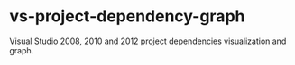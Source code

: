 vs-project-dependency-graph
===========================

Visual Studio 2008, 2010 and 2012 project dependencies visualization and graph.